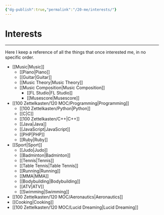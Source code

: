 ```yaml
---
{"dg-publish":true,"permalink":"/20-me/interests/"}
---
```


# Interests
---
Here I keep a reference of all the things that once interested me, in no specific order.

- [[Music\|Music]]
	- [[Piano\|Piano]]
	- [[Guitar\|Guitar]]
	- [[Music Theory\|Music Theory]]
	- [[Music Composition\|Music Composition]]
		- [[FL Studio\|FL Studio]]
		- [[Musescore\|Musescore]]
- [[100 Zettelkasten/120 MOC/Programming\|Programming]]
	- [[100 Zettelkasten/Python\|Python]]
	- [[C\|C]]
	- [[100 Zettelkasten/C++\|C++]]
	- [[Java\|Java]]
	- [[JavaScript\|JavaScript]]
	- [[PHP\|PHP]]
	- [[Ruby\|Ruby]]
- [[Sport\|Sport]]
	- [[Judo\|Judo]]
	- [[Badminton\|Badminton]]
	- [[Tennis\|Tennis]]
	- [[Table Tennis\|Table Tennis]]
	- [[Running\|Running]]
	- [[MMA\|MMA]]
	- [[Bodybuilding\|Bodybuilding]]
	- [[ATV\|ATV]]
	- [[Swimming\|Swimming]]
- [[100 Zettelkasten/120 MOC/Aeronautics\|Aeronautics]]
- [[Cooking\|Cooking]]
- [[100 Zettelkasten/120 MOC/Lucid Dreaming\|Lucid Dreaming]]

